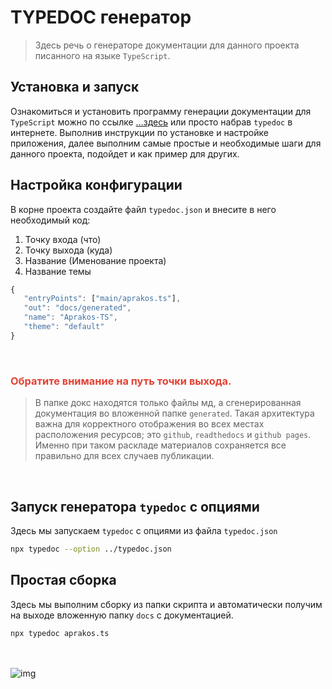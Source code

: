 # TYPEDOC генератор

>Здесь речь о генераторе документации для данного проекта писанного на языке `TypeScript`.

## Установка и запуск

Ознакомиться и установить программу генерации документации для `TypeScript` можно по ссылке […здесь](https://typedoc.org/) или просто набрав `typedoc` в интернете. Выполнив инструкции по установке и настройке приложения, далее выполним самые простые и необходимые шаги для данного проекта, подойдет и как пример для других.


## Настройка конфигурации

В корне проекта создайте файл `typedoc.json` и внесите в него необходимый код:

1. Точку входа (что)
2. Точку выхода (куда)
3. Название (Именование проекта)
4. Название темы

```js
{
   "entryPoints": ["main/aprakos.ts"],
   "out": "docs/generated",
   "name": "Aprakos-TS",
   "theme": "default"
}
```

<br>

### <span style="color: #e34234;">Обратите внимание на путь точки выхода.</span>

>В папке докс находятся только файлы мд, а сгенерированная документация во вложенной папке `generated`. Такая архитектура важна для корректного отображения во всех местах расположения ресурсов; это `github`, `readthedocs` и `github pages`. Именно при таком раскладе материалов сохраняется все правильно для всех случаев публикации.

<br>

## Запуск генератора `typedoc` с опциями

Здесь мы запускаем `typedoc` с опциями из файла `typedoc.json`


```zsh
npx typedoc --option ../typedoc.json
```

## Простая сборка 

Здесь мы выполним сборку из папки скрипта и автоматически получим на выходе вложенную папку `docs` с документацией.

```zsh
npx typedoc aprakos.ts
```

<br><br>
![img](https://1.bp.blogspot.com/-wFaMiAHx-Y8/YG3EaVrCDFI/AAAAAAAAGZY/IYjO6zFHW5wjj4I_HrssCIShQpMxWMHlgCLcBGAsYHQ/s800/IMG_2094.PNG)